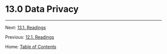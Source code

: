# 13.0 Data Privacy

--------

Next: [13.1. Readings](13.1_readings.md)

Previous: [12.1. Readings](../ch12/12.1_readings.md)

Home: [Table of Contents](../README.md)
